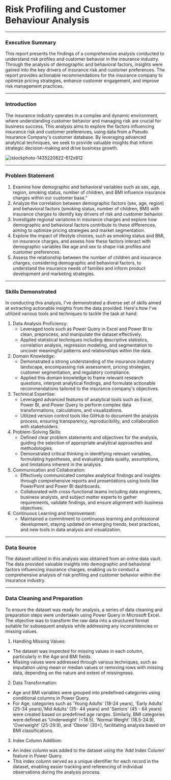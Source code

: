 # Risk Profiling and Customer Behaviour Analysis 
---
### Executive Summary

This report presents the findings of a comprehensive analysis conducted to understand risk profiles and customer behavior in the insurance industry. Through the analysis of demographic and behavioral factors, insights were gained into the key drivers of insurance risk and customer preferences. The report provides actionable recommendations for the insurance company to optimize pricing strategies, enhance customer engagement, and improve risk management practices.

---
### Introduction

The insurance industry operates in a complex and dynamic environment, where understanding customer behavior and managing risk are crucial for business success. This analysis aims to explore the factors influencing insurance risk and customer preferences, using data from a Pseudo Insurance Company's customer database. By leveraging advanced analytical techniques, we seek to provide valuable insights that inform strategic decision-making and drive business growth.

![istockphoto-1435220822-612x612](https://github.com/IbitoyeDaniel/Risk-Profiling-and-Customer-Behavior-Analysis/assets/135343194/2a482d18-c748-4153-a73f-3a3234a1cb5d)

---
### Problem Statement

1. Examine how demographic and behavioral variables such as sex, age, region, smoking status, number of children, and BMI influence insurance charges within our customer base."
2. Analyze the correlation between demographic factors (sex, age, region) and behavioral factors (smoking status, number of children, BMI) with insurance charges to identify key drivers of risk and customer behavior.
3. Investigate regional variations in insurance charges and explore how demographic and behavioral factors contribute to these differences, aiming to optimize pricing strategies and market segmentation.
4. Explore the impact of lifestyle choices, such as smoking status and BMI, on insurance charges, and assess how these factors interact with demographic variables like age and sex to shape risk profiles and customer preferences.
5. Assess the relationship between the number of children and insurance charges, considering demographic and behavioral factors, to understand the insurance needs of families and inform product development and marketing strategies.
---
### Skills Demonstrated

In conducting this analysis, I've demonstrated a diverse set of skills aimed at extracting actionable insights from the data provided. Here's how I've utilized various tools and techniques to tackle the task at hand:

1. Data Analysis Proficiency:
   - Leveraged tools such as Power Query in Excel and Power BI to clean, preprocess, and manipulate the dataset effectively.
   - Applied statistical techniques including descriptive statistics, correlation analysis, regression modeling, and segmentation to uncover meaningful patterns and relationships within the data.
2. Domain Knowledge:
   - Demonstrated a strong understanding of the insurance industry landscape, encompassing risk assessment, pricing strategies, customer segmentation, and regulatory compliance.
   - Applied this domain knowledge to frame relevant research questions, interpret analytical findings, and formulate actionable recommendations tailored to the insurance company's objectives.
3. Technical Expertise:
   - Leveraged advanced features of analytical tools such as Excel, Power BI, and Power Query to perform complex data transformations, calculations, and visualizations.
   - Utilized version control tools like GitHub to document the analysis process, ensuring transparency, reproducibility, and collaboration with stakeholders.
4. Problem-Solving Skills:
   - Defined clear problem statements and objectives for the analysis, guiding the selection of appropriate analytical approaches and methodologies.
   - Demonstrated critical thinking in identifying relevant variables, formulating hypotheses, and evaluating data quality, assumptions, and limitations inherent in the analysis.
5. Communication and Collaboration:
   - Effectively communicated complex analytical findings and insights through comprehensive reports and presentations using tools like PowerPoint and Power BI dashboards.
   - Collaborated with cross-functional teams including data engineers, business analysts, and subject matter experts to gather requirements, validate findings, and ensure alignment with business objectives.
6.  Continuous Learning and Improvement:
    - Maintained a commitment to continuous learning and professional development, staying updated on emerging trends, best practices, and new tools in data analysis and visualization.
---
### Data Source

The dataset utilized in this analysis was obtained from an onlne data vault. The data provided valuable insights into demographic and behavioral factors influencing insurance charges, enabling us to conduct a comprehensive analysis of risk profiling and customer behavior within the insurance industry.

---
### Data Cleaning and Preparation
To ensure the dataset was ready for analysis, a series of data cleaning and preparation steps were undertaken using Power Query in Microsoft Excel. The objective was to transform the raw data into a structured format suitable for subsequent analysis while addressing any inconsistencies or missing values.

1. Handling Missing Values:
- The dataset was inspected for missing values in each column, particularly in the Age and BMI fields.
- Missing values were addressed through various techniques, such as imputation using mean or median values or removing rows with missing data, depending on the nature and extent of missingness.
2. Data Transformation:
- Age and BMI variables were grouped into predefined categories using conditional columns in Power Query.
- For Age, categories such as 'Young Adults' (18-24 years), 'Early Adults' (25-34 years),'Mid Adults' (35- 44 years) and 'Seniors' (45 - 64 years) were created based on predefined age ranges.
Similarly, BMI categories were defined as 'Underweight' (<18.5), 'Normal Weight' (18.5-24.9), 'Overweight' (25-29.9), and 'Obese' (30+), facilitating analysis based on BMI classifications.
3. Index Column Addition:
- An index column was added to the dataset using the 'Add Index Column' feature in Power Query.
- This index column served as a unique identifier for each record in the dataset, enabling easier tracking and referencing of individual observations during the analysis process.

